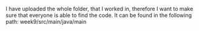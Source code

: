 I have uploaded the whole folder, that I worked in, therefore I want to make sure that everyone is able to find the code. It can be found in the following path: week9/src/main/java/main
